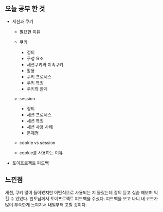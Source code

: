 ## 오늘 공부 한 것

- 세션과 쿠키
    - 필요한 이유

    - 쿠키
        - 정의
        - 구성 요소
        - 세션쿠키와 지속쿠키
        - 활용
        - 쿠키 프로세스
        - 쿠키 특징
        - 쿠키의 한계

    - session 
        - 정의
        - 세션 프로세스
        - 세션 특징
        - 세션 사용 사례
        - 문제점

    - cookie vs session
    - cookie를 사용하는 이유

- 토이프로젝트 피드백

## 느낀점

세션, 쿠키 많이 들어봤지만 어떤식으로 사용되는 지 몰랐는데 강의 듣고 실습 해보며 익힐 수 있었다. 멘토님께서 토이프로젝트 피드백을 주셨다. 피드백을 보고 나니 내 코드가 많이 부족한게 느껴져서 내일부터 고칠 것이다. 


    
